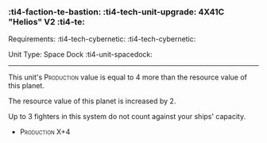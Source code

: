 ### :ti4-faction-te-bastion: :ti4-tech-unit-upgrade:  **4X41C "Helios" V2** :ti4-te:

Requirements: :ti4-tech-cybernetic: :ti4-tech-cybernetic:

Unit Type: Space Dock :ti4-unit-spacedock:

---

This unit's <span style="font-variant:small-caps;">Production</span> value is equal to 4 more than the resource value of this planet.

The resource value of this planet is increased by 2.

Up to 3 fighters in this system do not count against your ships' capacity.

* <span style="font-variant:small-caps;">Production X+4</span>
